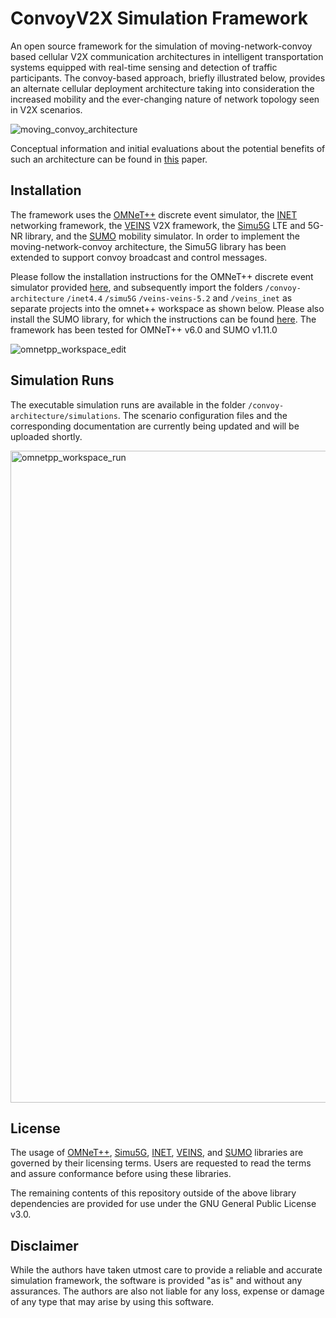 # ConvoyV2X Simulation Framework

An open source framework for the simulation of moving-network-convoy based cellular V2X communication architectures in intelligent transportation systems equipped with real-time sensing and detection of traffic participants. The convoy-based approach, briefly illustrated below, provides an alternate cellular deployment architecture taking into consideration the increased mobility and the ever-changing nature of network topology seen in V2X scenarios.

![moving_convoy_architecture](https://github.com/tum-air/ConvoyV2X/assets/128901542/e5351b9e-65b1-4368-ad23-54e6adb1bb64)

Conceptual information and initial evaluations about the potential benefits of such an architecture can be found in [this](https://doi.org/10.1109/VTC2020-Spring48590.2020.9128410) paper.

## Installation
The framework uses the [OMNeT++](https://omnetpp.org) discrete event simulator, the [INET](https://github.com/inet-framework/inet) networking framework, the [VEINS](https://veins.car2x.org) V2X framework, the [Simu5G](https://github.com/Unipisa/Simu5G) LTE and 5G-NR library, and the [SUMO](https://eclipse.dev/sumo/) mobility simulator. In order to implement the moving-network-convoy architecture, the Simu5G library has been extended to support convoy broadcast and control messages.

Please follow the installation instructions for the OMNeT++ discrete event simulator provided [here](https://omnetpp.org/download/), and subsequently import the folders `/convoy-architecture` `/inet4.4` `/simu5G` `/veins-veins-5.2` and `/veins_inet` as separate projects into the omnet++ workspace as shown below. Please also install the SUMO library, for which the instructions can be found [here](https://sumo.dlr.de/docs/Downloads.php). The framework has been tested for OMNeT++ v6.0 and SUMO v1.11.0

![omnetpp_workspace_edit](https://github.com/tum-air/ConvoyV2X/assets/128901542/351ab53f-c73b-4b58-8add-bd84ebf61ce9)

## Simulation Runs
The executable simulation runs are available in the folder `/convoy-architecture/simulations`. The scenario configuration files and the corresponding documentation are currently being updated and will be uploaded shortly.

<img width="1043" alt="omnetpp_workspace_run" src="https://github.com/tum-air/ConvoyV2X/assets/128901542/0ed4b895-6082-4e89-b0e8-dd9e5110ad42">

## License
The usage of [OMNeT++](https://omnetpp.org), [Simu5G](https://github.com/Unipisa/Simu5G), [INET](https://github.com/inet-framework/inet), [VEINS](https://veins.car2x.org), and [SUMO](https://eclipse.dev/sumo/) libraries are governed by their licensing terms. Users are requested to read the terms and assure conformance before using these libraries.

The remaining contents of this repository outside of the above library dependencies are provided for use under the GNU General Public License v3.0.

## Disclaimer
While the authors have taken utmost care to provide a reliable and accurate simulation framework, the software is provided "as is" and without any assurances. The authors are also not liable for any loss, expense or damage of any type that may arise by using this software.
